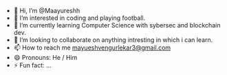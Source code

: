 - 👋 Hi, I’m @Maayureshh
- 👀 I’m interested in coding and playing football.
- 🌱 I’m currently learning Computer Science with sybersec and blockchain dev.
- 💞️ I’m looking to collaborate on anything intresting in which i can learn.
- 📫 How to reach me mayueshvengurlekar3@gmail.com
- 😄 Pronouns: He / Him
- ⚡ Fun fact: ...

<!---
Maayureshh/Maayureshh is a ✨ special ✨ repository because its `README.md` (this file) appears on your GitHub profile.
You can click the Preview link to take a look at your changes.
--->
